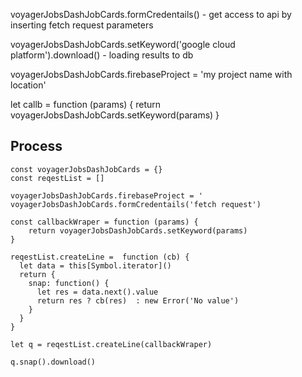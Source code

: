 voyagerJobsDashJobCards.formCredentails() - get access to api by inserting fetch request parameters 

voyagerJobsDashJobCards.setKeyword('google cloud platform').download() - loading results to db

voyagerJobsDashJobCards.firebaseProject = 'my project name with location'

let callb = function (params) {
    return voyagerJobsDashJobCards.setKeyword(params)
}

## Process 
```
const voyagerJobsDashJobCards = {}
const reqestList = []

voyagerJobsDashJobCards.firebaseProject = '
voyagerJobsDashJobCards.formCredentails('fetch request')

const callbackWraper = function (params) {
    return voyagerJobsDashJobCards.setKeyword(params)
}

reqestList.createLine =  function (cb) {
  let data = this[Symbol.iterator]()
  return {
    snap: function() {
      let res = data.next().value 
      return res ? cb(res)  : new Error('No value') 
    }
  }
}

let q = reqestList.createLine(callbackWraper)

q.snap().download()

```
